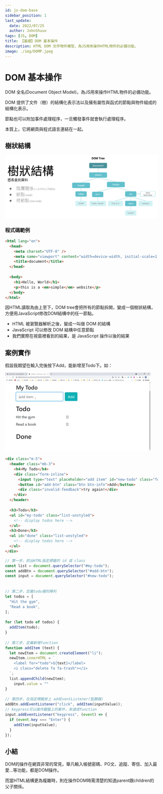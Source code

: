 ```yaml
---
id: js-dom-base
sidebar_position: 1
last_update:
  date: 2022/07/25
  author: JohnShuuu
tags: [JS, DOM]
title: 【基礎】DOM 基本操作
description: HTML DOM 文件物件模型，為JS用來操作HTML物件的必備功能。
image: ./img/DOMP.jpeg
---
```

# DOM 基本操作

DOM 全名(Document Object Model)，為JS用來操作HTML物件的必備功能。

DOM 提供了文件（樹）的結構化表示法以及擁有屬性與函式的節點與物件組成的結構化表示。

節點也可以附加事件處理程序，一旦觸發事件就會執行處理程序。

本質上，它將網頁與程式語言連結在一起。

## 樹狀結構

![Locale Dropdown](./img/DOM02.png)
### 程式碼範例

```html title="以上圖為例"
<html lang="en">
  <head>
    <meta charset="UTF-8" />
    <meta name="viewport" content="width=device-width, initial-scale=1.0" />
    <title>document</title>
  </head>

  <body>
    <h1>Hello, World</h1>
    <p>this is a <em>simple</em> website</p>
  </body>
</html>
```

因HTML讀取為由上至下，DOM tree會把所有的節點拆開，變成一個樹狀結構，方便用JavaScript修改DOM結構中的任一節點。

- HTML 被瀏覽器解析之後，變成一叫做 DOM 的結構
- JavaScript 可以修改 DOM 結構中任意節點
- 我們實際在視窗裡看到的結果，是 JavaScript 操作以後的結果

## 案例實作

假設我期望在輸入完後按下Add，能新增至Todo下。如：

![localeDropdown](./img/DOM01.gif)

```html title="HTML"
<div class="m-5">
  <header class="mb-3">
    <h4>My Todo</h4>
    <div class="form-inline">
      <input type="text" placeholder="add item" id="new-todo" class="form-control mr-2">
      <button id="add-btn" class="btn btn-info">Add</button>
      <div class="invalid-feedback">try again!</div>
    </div>
  </header>

  <h3>Todo</h3>
  <ul id="my-todo" class="list-unstyled">
    <!-- display todos here -->
  </ul>
  <h3>Done</h3>
  <ul id="done" class="list-unstyled">
    <!-- display todos here -->
  </ul>
</div>
```
```js title="JS操作DOM"
// 第一步，抓出HTML指定標籤的 id 或 class
const list = document.querySelector("#my-todo");
const addBtn = document.querySelector("#add-btn");
const input = document.querySelector("#new-todo");


// 第二步，定義todo裡的陣列
let todos = [
  "Hit the gym",
  "Read a book",
];

for (let todo of todos) {
  addItem(todo);
}

// 第三步，定義新增function
function addItem (text) {
  let newItem = document.createElement("li");
  newItem.innerHTML = `
    <label for="todo">${text}</label>
    <i class="delete fa fa-trash"></i>
  `;
  list.appendChild(newItem);
	input.value = ""
}

// 第四步，在指定標籤掛上 addEventListener(監聽器)
addBtn.addEventListener("click", addItem(inputValue));
// keypress可以操作鍵盤上的案件，來達成function
input.addEventListener("keypress", (event) => {
  if (event.key === "Enter") {
    addItem(inputValue);
  }
});
```

## 小結
DOM的操作在網頁非常的常見，舉凡輸入帳號密碼、PO文、追蹤、寄信、加入最愛...等功能，都是DOM操作。

而當HTML結構更為複雜時，則在操作DOM時需清楚的知道parent跟children的父子關係。
